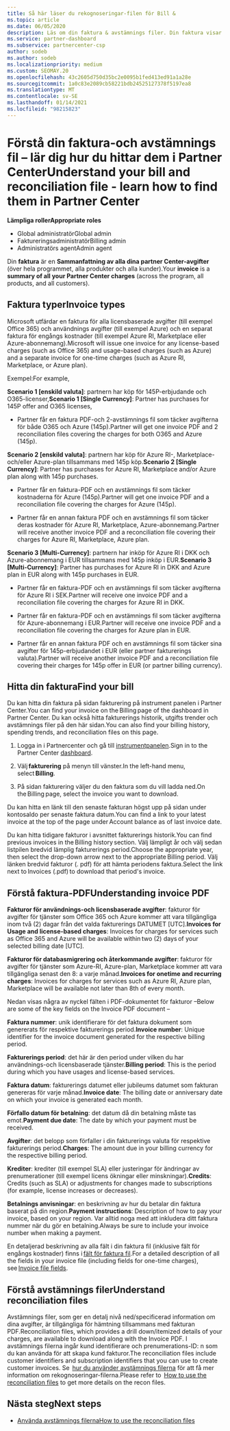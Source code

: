 ```yaml
---
title: Så här läser du rekognoseringar-filen för Bill &
ms.topic: article
ms.date: 06/05/2020
description: Läs om din faktura & avstämnings filer. Din faktura visar kostnader för partner Center i alla program, produkter och kunder för den månads perioden.
ms.service: partner-dashboard
ms.subservice: partnercenter-csp
author: sodeb
ms.author: sodeb
ms.localizationpriority: medium
ms.custom: SEOMAY.20
ms.openlocfilehash: 43c2605d750d35bc2e0095b1fed413ed91a1a28e
ms.sourcegitcommit: 1a0c83e2089cb58221bdb24525127378f5197ea8
ms.translationtype: MT
ms.contentlocale: sv-SE
ms.lasthandoff: 01/14/2021
ms.locfileid: "98215823"
---
```

# <a name="understand-your-bill-and-reconciliation-file---learn-how-to-find-them-in-partner-center"></a><span data-ttu-id="bcdce-104">Förstå din faktura-och avstämnings fil – lär dig hur du hittar dem i Partner Center</span><span class="sxs-lookup"><span data-stu-id="bcdce-104">Understand your bill and reconciliation file - learn how to find them in Partner Center</span></span>


<span data-ttu-id="bcdce-105">**Lämpliga roller**</span><span class="sxs-lookup"><span data-stu-id="bcdce-105">**Appropriate roles**</span></span>

- <span data-ttu-id="bcdce-106">Global administratör</span><span class="sxs-lookup"><span data-stu-id="bcdce-106">Global admin</span></span>
- <span data-ttu-id="bcdce-107">Faktureringsadministratör</span><span class="sxs-lookup"><span data-stu-id="bcdce-107">Billing admin</span></span>
- <span data-ttu-id="bcdce-108">Administratörs agent</span><span class="sxs-lookup"><span data-stu-id="bcdce-108">Admin agent</span></span>


<span data-ttu-id="bcdce-109">Din **faktura** är en **Sammanfattning av alla dina partner Center-avgifter** (över hela programmet, alla produkter och alla kunder).</span><span class="sxs-lookup"><span data-stu-id="bcdce-109">Your **invoice** is a **summary of all your Partner Center charges** (across the program, all products, and all customers).</span></span> 

## <a name="invoice-types"></a><span data-ttu-id="bcdce-110">Faktura typer</span><span class="sxs-lookup"><span data-stu-id="bcdce-110">Invoice types</span></span>

<span data-ttu-id="bcdce-111">Microsoft utfärdar en faktura för alla licensbaserade avgifter (till exempel Office 365) och användnings avgifter (till exempel Azure) och en separat faktura för engångs kostnader (till exempel Azure RI, Marketplace eller Azure-abonnemang).</span><span class="sxs-lookup"><span data-stu-id="bcdce-111">Microsoft will issue one invoice for any license-based charges (such as Office 365) and usage-based charges (such as Azure) and a separate invoice for one-time charges (such as Azure RI, Marketplace, or Azure plan).</span></span>

<span data-ttu-id="bcdce-112">Exempel:</span><span class="sxs-lookup"><span data-stu-id="bcdce-112">For example,</span></span>  

<span data-ttu-id="bcdce-113">**Scenario 1 [enskild valuta]**: partnern har köp för 145P-erbjudande och O365-licenser,</span><span class="sxs-lookup"><span data-stu-id="bcdce-113">**Scenario 1 [Single Currency]**: Partner has purchases for 145P offer and O365 licenses,</span></span>  

- <span data-ttu-id="bcdce-114">Partner får en faktura PDF-och 2-avstämnings fil som täcker avgifterna för både O365 och Azure (145p).</span><span class="sxs-lookup"><span data-stu-id="bcdce-114">Partner will get one invoice PDF and 2 reconciliation files covering the charges for both O365 and Azure (145p).</span></span>  

<span data-ttu-id="bcdce-115">**Scenario 2 [enskild valuta]**: partnern har köp för Azure RI-, Marketplace-och/eller Azure-plan tillsammans med 145p köp.</span><span class="sxs-lookup"><span data-stu-id="bcdce-115">**Scenario 2 [Single Currency]**: Partner has purchases for Azure RI, Marketplace and/or Azure plan along with 145p purchases.</span></span>

- <span data-ttu-id="bcdce-116">Partner får en faktura-PDF och en avstämnings fil som täcker kostnaderna för Azure (145p).</span><span class="sxs-lookup"><span data-stu-id="bcdce-116">Partner will get one invoice PDF and a reconciliation file covering the charges for Azure (145p).</span></span> 

- <span data-ttu-id="bcdce-117">Partner får en annan faktura PDF och en avstämnings fil som täcker deras kostnader för Azure RI, Marketplace, Azure-abonnemang.</span><span class="sxs-lookup"><span data-stu-id="bcdce-117">Partner will receive another invoice PDF and a reconciliation file covering their charges for Azure RI, Marketplace, Azure plan.</span></span> 

<span data-ttu-id="bcdce-118">**Scenario 3 [Multi-Currency]**: partnern har inköp för Azure RI i DKK och Azure-abonnemang i EUR tillsammans med 145p inköp i EUR.</span><span class="sxs-lookup"><span data-stu-id="bcdce-118">**Scenario 3 [Multi-Currency]**: Partner has purchases for Azure RI in DKK and Azure plan in EUR along with 145p purchases in EUR.</span></span>

- <span data-ttu-id="bcdce-119">Partner får en faktura-PDF och en avstämnings fil som täcker avgifterna för Azure RI i SEK.</span><span class="sxs-lookup"><span data-stu-id="bcdce-119">Partner will receive one invoice PDF and a reconciliation file covering the charges for Azure RI in DKK.</span></span> 

- <span data-ttu-id="bcdce-120">Partner får en faktura-PDF och en avstämnings fil som täcker avgifterna för Azure-abonnemang i EUR.</span><span class="sxs-lookup"><span data-stu-id="bcdce-120">Partner will receive one invoice PDF and a reconciliation file covering the charges for Azure plan in EUR.</span></span> 

- <span data-ttu-id="bcdce-121">Partner får en annan faktura PDF och en avstämnings fil som täcker sina avgifter för 145p-erbjudandet i EUR (eller partner fakturerings valuta).</span><span class="sxs-lookup"><span data-stu-id="bcdce-121">Partner will receive another invoice PDF and a reconciliation file covering their charges for 145p offer in EUR (or partner billing currency).</span></span> 

## <a name="find-your-bill"></a><span data-ttu-id="bcdce-122">Hitta din faktura</span><span class="sxs-lookup"><span data-stu-id="bcdce-122">Find your bill</span></span> 

<span data-ttu-id="bcdce-123">Du kan hitta din faktura på sidan fakturering på instrument panelen i Partner Center.</span><span class="sxs-lookup"><span data-stu-id="bcdce-123">You can find your invoice on the Billing page of the dashboard in Partner Center.</span></span> <span data-ttu-id="bcdce-124">Du kan också hitta fakturerings historik, utgifts trender och avstämnings filer på den här sidan.</span><span class="sxs-lookup"><span data-stu-id="bcdce-124">You can also find your billing history, spending trends, and reconciliation files on this page.</span></span> 

1. <span data-ttu-id="bcdce-125">Logga in i Partnercenter och gå till [instrumentpanelen](https://partner.microsoft.com/dashboard/home).</span><span class="sxs-lookup"><span data-stu-id="bcdce-125">Sign in to the Partner Center [dashboard](https://partner.microsoft.com/dashboard/home).</span></span> 

2. <span data-ttu-id="bcdce-126">Välj **fakturering** på menyn till vänster.</span><span class="sxs-lookup"><span data-stu-id="bcdce-126">In the left-hand menu, select **Billing**.</span></span> 

3. <span data-ttu-id="bcdce-127">På sidan fakturering väljer du den faktura som du vill ladda ned.</span><span class="sxs-lookup"><span data-stu-id="bcdce-127">On the Billing page, select the invoice you want to download.</span></span> 

<span data-ttu-id="bcdce-128">Du kan hitta en länk till den senaste fakturan högst upp på sidan under kontosaldo per senaste faktura datum.</span><span class="sxs-lookup"><span data-stu-id="bcdce-128">You can find a link to your latest invoice at the top of the page under Account balance as of last invoice date.</span></span> 

<span data-ttu-id="bcdce-129">Du kan hitta tidigare fakturor i avsnittet fakturerings historik.</span><span class="sxs-lookup"><span data-stu-id="bcdce-129">You can find previous invoices in the Billing history section.</span></span> <span data-ttu-id="bcdce-130">Välj lämpligt år och välj sedan listpilen bredvid lämplig fakturerings period.</span><span class="sxs-lookup"><span data-stu-id="bcdce-130">Choose the appropriate year, then select the drop-down arrow next to the appropriate Billing period.</span></span> <span data-ttu-id="bcdce-131">Välj länken bredvid fakturor (. pdf) för att hämta periodens faktura.</span><span class="sxs-lookup"><span data-stu-id="bcdce-131">Select the link next to Invoices (.pdf) to download that period's invoice.</span></span> 

## <a name="understanding-invoice-pdf"></a><span data-ttu-id="bcdce-132">Förstå faktura-PDF</span><span class="sxs-lookup"><span data-stu-id="bcdce-132">Understanding invoice PDF</span></span> 

<span data-ttu-id="bcdce-133">**Fakturor för användnings-och licensbaserade avgifter**: fakturor för avgifter för tjänster som Office 365 och Azure kommer att vara tillgängliga inom två (2) dagar från det valda fakturerings DATUMET [UTC].</span><span class="sxs-lookup"><span data-stu-id="bcdce-133">**Invoices for Usage and license-based charges**: Invoices for charges for services such as Office 365 and Azure will be available within two (2) days of your selected billing date [UTC].</span></span>  

<span data-ttu-id="bcdce-134">**Fakturor för databasmigrering och återkommande avgifter**: fakturor för avgifter för tjänster som Azure-RI, Azure-plan, Marketplace kommer att vara tillgängliga senast den 8: a varje månad.</span><span class="sxs-lookup"><span data-stu-id="bcdce-134">**Invoices for onetime and recurring charges**: Invoices for charges for services such as Azure RI, Azure plan, Marketplace will be available not later than 8th of every month.</span></span>  

<span data-ttu-id="bcdce-135">Nedan visas några av nyckel fälten i PDF-dokumentet för fakturor –</span><span class="sxs-lookup"><span data-stu-id="bcdce-135">Below are some of the key fields on the Invoice PDF document –</span></span>

<span data-ttu-id="bcdce-136">**Faktura nummer**: unik identifierare för det faktura dokument som genererats för respektive fakturerings period.</span><span class="sxs-lookup"><span data-stu-id="bcdce-136">**Invoice number**: Unique identifier for the invoice document generated for the respective billing period.</span></span> 

<span data-ttu-id="bcdce-137">**Fakturerings period**: det här är den period under vilken du har användnings-och licensbaserade tjänster.</span><span class="sxs-lookup"><span data-stu-id="bcdce-137">**Billing period**: This is the period during which you have usages and license-based services.</span></span> 

<span data-ttu-id="bcdce-138">**Faktura datum**: fakturerings datumet eller jubileums datumet som fakturan genereras för varje månad.</span><span class="sxs-lookup"><span data-stu-id="bcdce-138">**Invoice date**: The billing date or anniversary date on which your invoice is generated each month.</span></span> 

<span data-ttu-id="bcdce-139">**Förfallo datum för betalning**: det datum då din betalning måste tas emot.</span><span class="sxs-lookup"><span data-stu-id="bcdce-139">**Payment due date**: The date by which your payment must be received.</span></span> 

<span data-ttu-id="bcdce-140">**Avgifter**: det belopp som förfaller i din fakturerings valuta för respektive fakturerings period.</span><span class="sxs-lookup"><span data-stu-id="bcdce-140">**Charges**: The amount due in your billing currency for the respective billing period.</span></span> 

<span data-ttu-id="bcdce-141">**Krediter**: krediter (till exempel SLA) eller justeringar för ändringar av prenumerationer (till exempel licens ökningar eller minskningar).</span><span class="sxs-lookup"><span data-stu-id="bcdce-141">**Credits**: Credits (such as SLA) or adjustments for changes made to subscriptions (for example, license increases or decreases).</span></span> 

<span data-ttu-id="bcdce-142">**Betalnings anvisningar**: en beskrivning av hur du betalar din faktura baserat på din region.</span><span class="sxs-lookup"><span data-stu-id="bcdce-142">**Payment instructions**: Description of how to pay your invoice, based on your region.</span></span> <span data-ttu-id="bcdce-143">Var alltid noga med att inkludera ditt faktura nummer när du gör en betalning.</span><span class="sxs-lookup"><span data-stu-id="bcdce-143">Always be sure to include your invoice number when making a payment.</span></span> 

<span data-ttu-id="bcdce-144">En detaljerad beskrivning av alla fält i din faktura fil (inklusive fält för engångs kostnader) finns i [fält för faktura fil](invoice-file.md).</span><span class="sxs-lookup"><span data-stu-id="bcdce-144">For a detailed description of all the fields in your invoice file (including fields for one-time charges), see [Invoice file fields](invoice-file.md).</span></span> 

## <a name="understand-reconciliation-files"></a><span data-ttu-id="bcdce-145">Förstå avstämnings filer</span><span class="sxs-lookup"><span data-stu-id="bcdce-145">Understand reconciliation files</span></span>

 <span data-ttu-id="bcdce-146">Avstämnings filer, som ger en detalj nivå ned/specificerad information om dina avgifter, är tillgängliga för hämtning tillsammans med fakturan PDF.</span><span class="sxs-lookup"><span data-stu-id="bcdce-146">Reconciliation files, which provides a drill down/itemized details of your charges, are available to download along with the Invoice PDF.</span></span> <span data-ttu-id="bcdce-147">I avstämnings filerna ingår kund identifierare och prenumerations-ID: n som du kan använda för att skapa kund fakturor.</span><span class="sxs-lookup"><span data-stu-id="bcdce-147">The reconciliation files include customer identifiers and subscription identifiers that you can use to create customer invoices.</span></span> <span data-ttu-id="bcdce-148">Se  [hur du använder avstämnings filerna](use-the-reconciliation-files.md) för att få mer information om rekognoseringar-filerna.</span><span class="sxs-lookup"><span data-stu-id="bcdce-148">Please refer to  [How to use the reconciliation files](use-the-reconciliation-files.md) to get more details on the recon files.</span></span> 

## <a name="next-steps"></a><span data-ttu-id="bcdce-149">Nästa steg</span><span class="sxs-lookup"><span data-stu-id="bcdce-149">Next steps</span></span>

- [<span data-ttu-id="bcdce-150">Använda avstämnings filerna</span><span class="sxs-lookup"><span data-stu-id="bcdce-150">How to use the reconciliation files</span></span>](use-the-reconciliation-files.md)